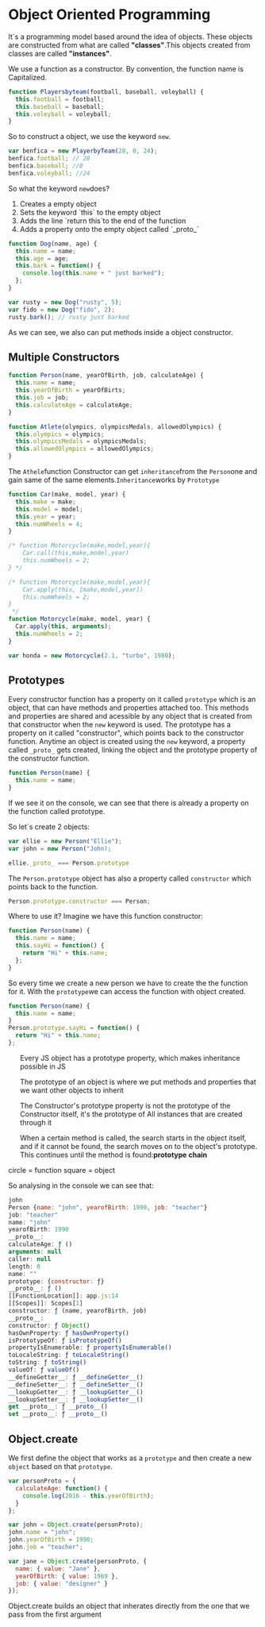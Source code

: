   <h1>Object Oriented Programming</h1>

It´s a programming model based around the idea of objects.
These objects are constructed from what are called <strong>"classes"</strong>.This objects created from classes are called <strong>"instances"</strong>.

We use a function as a constructor. By convention, the function name is Capitalized.

```javascript
function Playersbyteam(football, baseball, voleyball) {
  this.football = football;
  this.baseball = baseball;
  this.voleyball = voleyball;
}
```

So to construct a object, we use the keyword `new`.

```javascript
var benfica = new PlayerbyTeam(28, 0, 24);
benfica.football; // 28
benfica.baseball; //0
benfica.voleyball; //24
```

So what the keyword `new`does?

<ol>
    <li>Creates a empty object</li>
    <li>Sets the keyword `this` to the empty object</li>
    <li>Adds the line `return this`to the end of the function</li>
    <li>Adds a property onto the empty object called `_proto_`</li>
</ol>

```javascript
function Dog(name, age) {
  this.name = name;
  this.age = age;
  this.bark = function() {
    console.log(this.name + " just barked");
  };
}

var rusty = new Dog("rusty", 5);
var fido = new Dog("fido", 2);
rusty.bark(); // rusty just barked
```

As we can see, we also can put methods inside a object constructor.

<h2>Multiple Constructors</h2>

```javascript
function Person(name, yearOfBirth, job, calculateAge) {
  this.name = name;
  this.yearOfBirth = yearOfBirts;
  this.job = job;
  this.calculateAge = calculateAge;
}

function Atlete(olympics, olympicsMedals, allowedOlympics) {
  this.olympics = olympics;
  this.olympicsMedals = olympicsMedals;
  this.allowedOlympics = allowedOlympics;
}
```

The `Athele`function Constructor can get `inheritance`from the `Person`one and gain same of the same elements.`Inheritance`works by `Prototype`

```javascript
function Car(make, model, year) {
  this.make = make;
  this.model = model;
  this.year = year;
  this.numWheels = 4;
}

/* function Motorcycle(make,model,year){
    Car.call(this,make,model,year)
    this.numWheels = 2;
} */

/* function Motorcycle(make,model,year){
    Car.apply(this, [make,model,year])
    this.numWheels = 2;
}
 */
function Motorcycle(make, model, year) {
  Car.apply(this, arguments);
  this.numWheels = 2;
}

var honda = new Motorcycle(2.1, "turbo", 1980);
```

<h2>Prototypes</h2>

Every constructor function has a property on it called `prototype` which is an object, that can have methods and properties attached too.
This methods and properties are shared and acessible by any object that is created from that constructor when the `new` keyword is used.
The prototype has a property on it called "constructor", which points back to the constructor function.
Anytime an object is created using the `new` keyword, a property called `_proto_` gets created, linking the object and the prototype property of the constructor function.

```javascript
function Person(name) {
  this.name = name;
}
```

If we see it on the console, we can see that there is already a property on the function called prototype.

So let´s create 2 objects:

```javascript
var ellie = new Person("Ellie");
var john = new Person("John);

ellie._proto_ === Person.prototype
```

The `Person.prototype` object has also a property called `constructor` which points back to the function.

```javascript
Person.prototype.constructor === Person;
```

Where to use it?
Imagine we have this function constructor:

```javascript
function Person(name) {
  this.name = name;
  this.sayHi = function() {
    return "Hi" + this.name;
  };
}
```

So every time we create a new person we have to create the the function for it. With the `prototype`we can access the function with object created.

```javascript
function Person(name) {
  this.name = name;
}
Person.prototype.sayHi = function() {
  return "Hi" + this.name;
};
```

<ul>Every JS object has a prototype property, which makes inheritance possible in JS</ul>
<ul>The prototype of an object is where we put methods and properties that we want other objects to inherit</ul>
<ul>The Constructor's prototype property is not the prototype of the Constructor itself, it's the prototype of All instances that are created through it</ul>
<ul>When a certain method is called, the search starts in the object itself, and if it cannot be found, the search moves on to the object's prototype. This continues until the method is found:<strong>prototype chain</strong></ul>

circle = function
square = object

So analysing in the console we can see that:

```javascript
john
Person {name: "john", yearofBirth: 1990, job: "teacher"}
job: "teacher"
name: "john"
yearofBirth: 1990
__proto__:
calculateAge: ƒ ()
arguments: null
caller: null
length: 0
name: ""
prototype: {constructor: ƒ}
__proto__: ƒ ()
[[FunctionLocation]]: app.js:14
[[Scopes]]: Scopes[1]
constructor: ƒ (name, yearofBirth, job)
__proto__:
constructor: ƒ Object()
hasOwnProperty: ƒ hasOwnProperty()
isPrototypeOf: ƒ isPrototypeOf()
propertyIsEnumerable: ƒ propertyIsEnumerable()
toLocaleString: ƒ toLocaleString()
toString: ƒ toString()
valueOf: ƒ valueOf()
__defineGetter__: ƒ __defineGetter__()
__defineSetter__: ƒ __defineSetter__()
__lookupGetter__: ƒ __lookupGetter__()
__lookupSetter__: ƒ __lookupSetter__()
get __proto__: ƒ __proto__()
set __proto__: ƒ __proto__()
```

<h2>Object.create</h2>

We first define the object that works as a `prototype` and then create a new `object` based on that `prototype`.

```javascript
var personProto = {
  calculateAge: function() {
    console.log(2016 - this.yearOfBirth);
  }
};

var john = Object.create(personProto);
john.name = "john";
john.yearOfBirth = 1990;
john.job = "teacher";

var jane = Object.create(personProto, {
  name: { value: "Jane" },
  yearOfBirth: { value: 1969 },
  job: { value: "designer" }
});
```

Object.create builds an object that inherates directly from the one that we pass from the first argument
